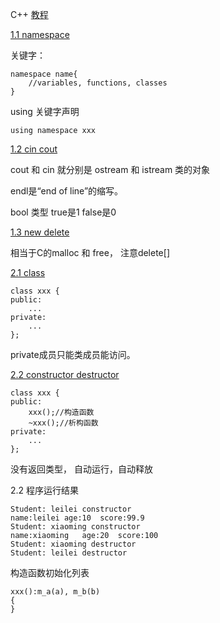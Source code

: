 C++
[教程](http://c.biancheng.net/cplus/) 

[1.1 namespace](https://github.com/sloongz/Programm_Language/blob/master/C%2B%2B/1.1_namespace.cpp)

关键字：

```
namespace name{
    //variables, functions, classes
}
```
using 关键字声明

```
using namespace xxx
```

[1.2 cin cout](https://github.com/sloongz/Programm_Language/blob/master/C%2B%2B/1.2_cin_cout.cpp)

cout 和 cin 就分别是 ostream 和 istream 类的对象

endl是“end of line”的缩写。

bool 类型  true是1  false是0

[1.3 new delete](https://github.com/sloongz/Programm_Language/blob/master/C%2B%2B/1.3_new_delete.cpp)

相当于C的malloc 和 free， 注意delete[]

[2.1 class](https://github.com/sloongz/Programm_Language/blob/master/C%2B%2B/2.1_class.cpp)


```
class xxx {
public:
    ...
private:
    ...
};
```
private成员只能类成员能访问。

[2.2 constructor destructor](https://github.com/sloongz/Programm_Language/blob/master/C%2B%2B/2.2_constructor_destructor.cpp)

```
class xxx {
public:
    xxx();//构造函数
    ~xxx();//析构函数
private:
    ...
};
```
没有返回类型， 自动运行，自动释放

2.2 程序运行结果
```
Student: leilei constructor
name:leilei	age:10	score:99.9
Student: xiaoming constructor
name:xiaoming	age:20	score:100
Student: xiaoming destructor
Student: leilei destructor
```
构造函数初始化列表

```
xxx():m_a(a), m_b(b)
{
}
```

